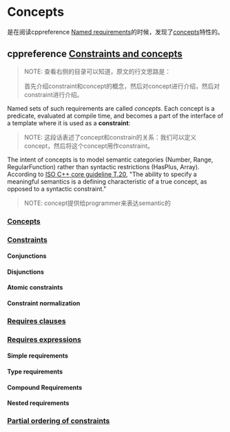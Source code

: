 # Concepts

是在阅读cppreference [Named requirements](https://en.cppreference.com/w/cpp/named_req)的时候，发现了[concepts](https://en.cppreference.com/w/cpp/language/constraints)特性的。

## cppreference [Constraints and concepts](https://en.cppreference.com/w/cpp/language/constraints) 

> NOTE: 查看右侧的目录可以知道，原文的行文思路是：
>
> 首先介绍constraint和concept的概念，然后对concept进行介绍，然后对constraint进行介绍。

Named sets of such requirements are called *concepts*. Each concept is a predicate, evaluated at compile time, and becomes a part of the interface of a template where it is used as a **constraint**:

> NOTE: 这段话表述了concept和constrain的关系：我们可以定义concept，然后将这个concept用作constraint。



The intent of concepts is to model semantic categories (Number, Range, RegularFunction) rather than syntactic restrictions (HasPlus, Array). According to [ISO C++ core guideline T.20](https://github.com/isocpp/CppCoreGuidelines/blob/master/CppCoreGuidelines.md#t20-avoid-concepts-without-meaningful-semantics), "The ability to specify a meaningful semantics is a defining characteristic of a true concept, as opposed to a syntactic constraint."

> NOTE: concept提供给programmer来表达semantic的



### [Concepts](https://en.cppreference.com/w/cpp/language/constraints#Concepts)



### [Constraints](https://en.cppreference.com/w/cpp/language/constraints#Constraints)

#### Conjunctions



#### Disjunctions



#### Atomic constraints



#### Constraint normalization



### [Requires clauses](https://en.cppreference.com/w/cpp/language/constraints#Requires_clauses)

### [Requires expressions](https://en.cppreference.com/w/cpp/language/constraints#Requires_expressions)



#### Simple requirements



#### Type requirements



#### Compound Requirements



#### Nested requirements



### [Partial ordering of constraints](https://en.cppreference.com/w/cpp/language/constraints#Partial_ordering_of_constraints)


